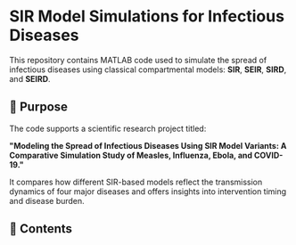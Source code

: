 # SIR Model Simulations for Infectious Diseases
This repository contains MATLAB code used to simulate the spread of infectious diseases using classical compartmental models: **SIR**, **SEIR**, **SIRD**, and **SEIRD**.

## 🔬 Purpose
The code supports a scientific research project titled:

**"Modeling the Spread of Infectious Diseases Using SIR Model Variants: A Comparative Simulation Study of Measles, Influenza, Ebola, and COVID-19."**

It compares how different SIR-based models reflect the transmission dynamics of four major diseases and offers insights into intervention timing and disease burden.

## 📁 Contents

